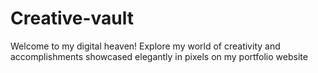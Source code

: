 # Creative-vault
Welcome to my digital heaven! Explore my world of creativity and accomplishments showcased elegantly in pixels on my portfolio website
